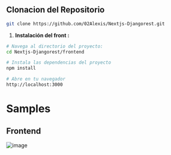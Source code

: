 ## Clonacion del Repositorio

```bash
git clone https://github.com/02Alexis/Nextjs-Djangorest.git
```

1. **Instalación del front :**
```bash
# Navega al directorio del proyecto:
cd Nextjs-Djangorest/frontend

# Instala las dependencias del proyecto
npm install

# Abre en tu navegador
http://localhost:3000
```

 # Samples 

## Frontend
![image](https://github.com/02Alexis/Nextjs-Djangorest/assets/99287560/782b9b9b-7a9d-48d2-97bf-9250028ea3ab)

